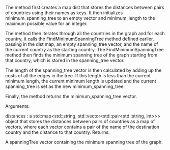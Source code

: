The method first creates a map dist that stores the distances between pairs of countries using their names as keys. It then initializes minimum_spanning_tree to an empty vector and minimum_length to the maximum possible value for an integer.

The method then iterates through all the countries in the graph and for each country, it calls the FindMinimumSpanningTree method defined earlier, passing in the dist map, an empty spanning_tree vector, and the name of the current country as the starting country. The FindMinimumSpanningTree method then finds the minimum spanning tree of the graph starting from that country, which is stored in the spanning_tree vector.

The length of the spanning_tree vector is then calculated by adding up the costs of all the edges in the tree. If this length is less than the current minimum length, the current minimum length is updated and the current spanning_tree is set as the new minimum_spanning_tree.

Finally, the method returns the minimum_spanning_tree vector.

Arguments:

distances : a std::map<std::string, std::vector<std::pair<std::string, int>>> object that stores the distances between pairs of countries as a map of vectors, where each vector contains a pair of the name of the destination country and the distance to that country.
Returns:

A spanningTree vector containing the minimum spanning tree of the graph.